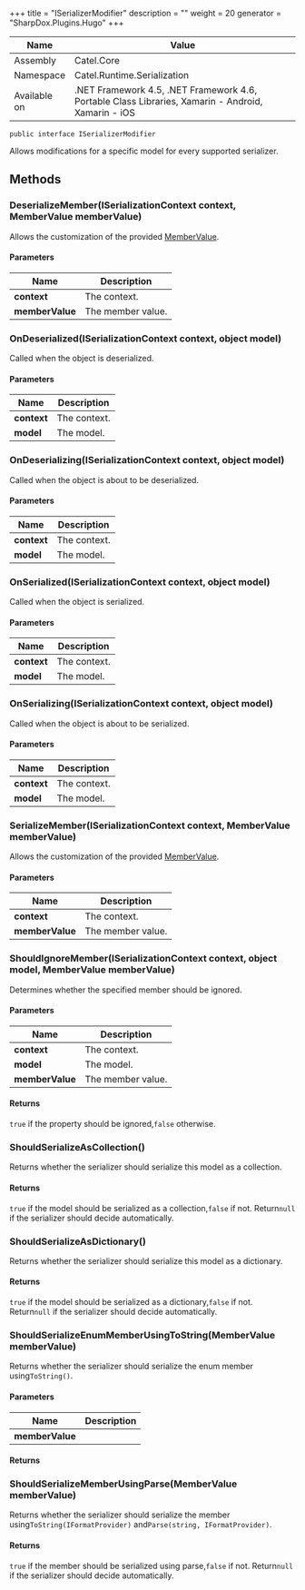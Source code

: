 

+++
title = "ISerializerModifier" 
description = ""
weight = 20
generator = "SharpDox.Plugins.Hugo"
+++

Name|Value
---|---
Assembly|Catel.Core
Namespace|Catel.Runtime.Serialization
Available on|.NET Framework 4.5, .NET Framework 4.6, Portable Class Libraries, Xamarin - Android, Xamarin - iOS

```
public interface ISerializerModifier
```

Allows modifications for a specific model for every supported serializer.

## Methods

### DeserializeMember(ISerializationContext context, MemberValue memberValue)

Allows the customization of the provided [MemberValue](#).

#### Parameters

Name|Description
---|---
**context**|The context.
**memberValue**|The member value.

### OnDeserialized(ISerializationContext context, object model)

Called when the object is deserialized.

#### Parameters

Name|Description
---|---
**context**|The context.
**model**|The model.

### OnDeserializing(ISerializationContext context, object model)

Called when the object is about to be deserialized.

#### Parameters

Name|Description
---|---
**context**|The context.
**model**|The model.

### OnSerialized(ISerializationContext context, object model)

Called when the object is serialized.

#### Parameters

Name|Description
---|---
**context**|The context.
**model**|The model.

### OnSerializing(ISerializationContext context, object model)

Called when the object is about to be serialized.

#### Parameters

Name|Description
---|---
**context**|The context.
**model**|The model.

### SerializeMember(ISerializationContext context, MemberValue memberValue)

Allows the customization of the provided [MemberValue](#).

#### Parameters

Name|Description
---|---
**context**|The context.
**memberValue**|The member value.

### ShouldIgnoreMember(ISerializationContext context, object model, MemberValue memberValue)

Determines whether the specified member should be ignored.

#### Parameters

Name|Description
---|---
**context**|The context.
**model**|The model.
**memberValue**|The member value.

#### Returns

`true` if the property should be ignored,`false` otherwise.

### ShouldSerializeAsCollection()

Returns whether the serializer should serialize this model as a collection.

#### Returns

`true` if the model should be serialized as a collection,`false` if not. Return`null` if the serializer should decide automatically.

### ShouldSerializeAsDictionary()

Returns whether the serializer should serialize this model as a dictionary.

#### Returns

`true` if the model should be serialized as a dictionary,`false` if not. Return`null` if the serializer should decide automatically.

### ShouldSerializeEnumMemberUsingToString(MemberValue memberValue)

Returns whether the serializer should serialize the enum member using`ToString()`.

#### Parameters

Name|Description
---|---
**memberValue**|

#### Returns

### ShouldSerializeMemberUsingParse(MemberValue memberValue)

Returns whether the serializer should serialize the member using`ToString(IFormatProvider)` and`Parse(string, IFormatProvider)`.

#### Returns

`true` if the member should be serialized using parse,`false` if not. Return`null` if the serializer should decide automatically.

